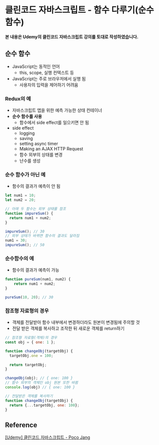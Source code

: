 # 클린코드 자바스크립트 - 함수 다루기(순수 함수)



**본 내용은 Udemy의 클린코드 자바스크립트 강의를 토대로 작성하였습니다.**



## 순수 함수

* JavaScript는 동적인 언어
  * this, scope, 실행 컨텍스트 등
* JavaScript는 주로 브라우저에서 실행 됨
  * 사용자의 입력을 제어하기 어려움



### Redux의 예

* 자바스크립트 앱을 위한 예측 가능한 상태 컨테이너
* **순수 함수를 사용**
  * 함수에서 side effect를 일으키면 안 됨
* side effect
  * logging
  * saving
  * setting async timer
  * Making an AJAX HTTP Request
  * 함수 외부의 상태를 변경
  * 난수를 생성



### 순수 함수가 아닌 예

* 함수의 결과가 예측이 안 됨

```JavaScript
let num1 = 10;
let num2 = 20;

// 아래 두 함수는 외부 상태를 참조
function impureSum() {
  return num1 + num2;
}

impureSum(); // 30
// 외부 상태가 바뀌면 함수의 결과도 달라짐
num1 = 30;
impureSum(); // 50
```



### 순수함수의 예

* 함수의 결과가 예측이 가능

```JavaScript
function pureSum(num1, num2) {
 	return num1 + num2; 
}

pureSum(10, 20); // 30
```



### 참조형 자료형의 경우

* 객체를 전달받아 함수 내부에서 변경하더라도 원본이 변경됨에 주의할 것
* 전달 받은 객체를 복사하고 조작한 뒤 새로운 객체를 return하기

```JavaScript
// 참조형 자료형(객체)의 경우
const obj = { one: 1 };

function changeObj(targetObj) {
  targetObj.one = 100;
  
  return targetObj;
}

changeObj(obj); // { one: 100 }
// 함수 외부의 객체인 obj 원본 또한 바뀜
console.log(obj) // { one: 100 }

// 전달받은 객체를 복사하기
function changeObj(targetObj) {
  return {...targetObj, one: 100};
}
```





## Reference

[[Udemy] 클린코드 자바스크립트 - Poco Jang](https://www.udemy.com/course/clean-code-js/)


